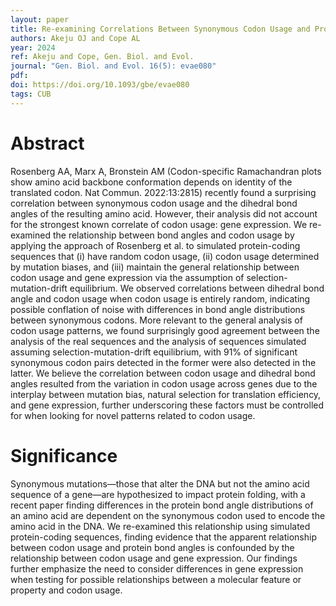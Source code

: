 ```yaml
---
layout: paper
title: Re-examining Correlations Between Synonymous Codon Usage and Protein Bond Angles in Escherichia coli
authors: Akeju OJ and Cope AL
year: 2024
ref: Akeju and Cope, Gen. Biol. and Evol.
journal: "Gen. Biol. and Evol. 16(5): evae080"
pdf: 
doi: https://doi.org/10.1093/gbe/evae080
tags: CUB
---
```


# Abstract 

Rosenberg AA, Marx A, Bronstein AM (Codon-specific Ramachandran plots show amino acid backbone conformation depends on identity of the translated codon. Nat Commun. 2022:13:2815) recently found a surprising correlation between synonymous codon usage and the dihedral bond angles of the resulting amino acid. However, their analysis did not account for the strongest known correlate of codon usage: gene expression. We re-examined the relationship between bond angles and codon usage by applying the approach of Rosenberg et al. to simulated protein-coding sequences that (i) have random codon usage, (ii) codon usage determined by mutation biases, and (iii) maintain the general relationship between codon usage and gene expression via the assumption of selection-mutation-drift equilibrium. We observed correlations between dihedral bond angle and codon usage when codon usage is entirely random, indicating possible conflation of noise with differences in bond angle distributions between synonymous codons. More relevant to the general analysis of codon usage patterns, we found surprisingly good agreement between the analysis of the real sequences and the analysis of sequences simulated assuming selection-mutation-drift equilibrium, with 91% of significant synonymous codon pairs detected in the former were also detected in the latter. We believe the correlation between codon usage and dihedral bond angles resulted from the variation in codon usage across genes due to the interplay between mutation bias, natural selection for translation efficiency, and gene expression, further underscoring these factors must be controlled for when looking for novel patterns related to codon usage.

# Significance

Synonymous mutations—those that alter the DNA but not the amino acid sequence of a gene—are hypothesized to impact protein folding, with a recent paper finding differences in the protein bond angle distributions of an amino acid are dependent on the synonymous codon used to encode the amino acid in the DNA. We re-examined this relationship using simulated protein-coding sequences, finding evidence that the apparent relationship between codon usage and protein bond angles is confounded by the relationship between codon usage and gene expression. Our findings further emphasize the need to consider differences in gene expression when testing for possible relationships between a molecular feature or property and codon usage.